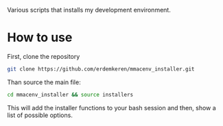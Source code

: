 Various scripts that installs my development environment.

# How to use

First, clone the repository

```bash
git clone https://github.com/erdemkeren/mmacenv_installer.git
```

Than source the main file:

```bash
cd mmacenv_installer && source installers
```

This will add the installer functions to your bash session and then,
show a list of possible options.
